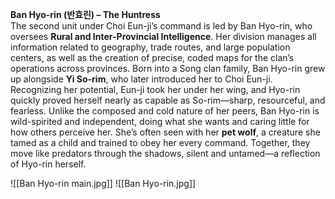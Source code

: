 **Ban Hyo-rin (반효린) – The Huntress**  
The second unit under Choi Eun-ji’s command is led by Ban Hyo-rin, who oversees **Rural and Inter-Provincial Intelligence**. Her division manages all information related to geography, trade routes, and large population centers, as well as the creation of precise, coded maps for the clan’s operations across provinces.
Born into a Song clan family, Ban Hyo-rin grew up alongside **Yi So-rim**, who later introduced her to Choi Eun-ji. Recognizing her potential, Eun-ji took her under her wing, and Hyo-rin quickly proved herself nearly as capable as So-rim—sharp, resourceful, and fearless.
Unlike the composed and cold nature of her peers, Ban Hyo-rin is wild-spirited and independent, doing what she wants and caring little for how others perceive her. She’s often seen with her **pet wolf**, a creature she tamed as a child and trained to obey her every command. Together, they move like predators through the shadows, silent and untamed—a reflection of Hyo-rin herself.

![[Ban Hyo-rin  main.jpg]]
![[Ban Hyo-rin.jpg]]